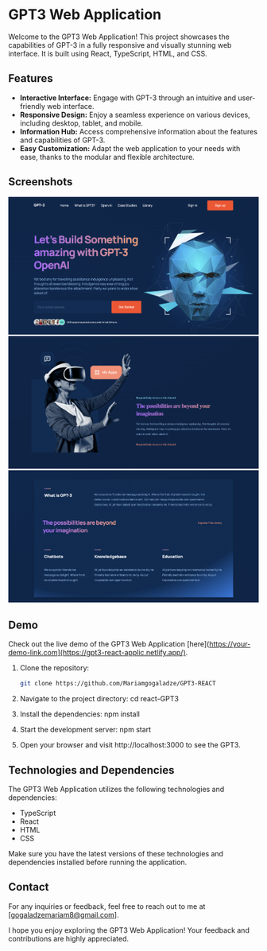 # GPT3 Web Application

Welcome to the GPT3 Web Application! This project showcases the capabilities of GPT-3 in a fully responsive and visually stunning web interface. It is built using React, TypeScript, HTML, and CSS.

## Features

- **Interactive Interface:** Engage with GPT-3 through an intuitive and user-friendly web interface.
- **Responsive Design:** Enjoy a seamless experience on various devices, including desktop, tablet, and mobile.
- **Information Hub:** Access comprehensive information about the features and capabilities of GPT-3.
- **Easy Customization:** Adapt the web application to your needs with ease, thanks to the modular and flexible architecture.

## Screenshots

![Screenshot 1](screenshot.png)
![Screenshot 2](screenshot2.png)
![Screenshot 3](screenshot3.png)

## Demo

Check out the live demo of the GPT3 Web Application [here](https://your-demo-link.com](https://gpt3-react-applic.netlify.app/).

1. Clone the repository:

   ```bash
   git clone https://github.com/Mariamgogaladze/GPT3-REACT

   ```

2. Navigate to the project directory:
   cd react-GPT3
3. Install the dependencies:
   npm install
4. Start the development server:
   npm start
5. Open your browser and visit http://localhost:3000 to see the GPT3.


## Technologies and Dependencies
The GPT3 Web Application utilizes the following technologies and dependencies:

- TypeScript
- React
- HTML
- CSS

Make sure you have the latest versions of these technologies and dependencies installed before running the application.

## Contact

For any inquiries or feedback, feel free to reach out to me  at [gogaladzemariam8@gmail.com].

I hope you enjoy exploring the GPT3 Web Application! Your feedback and contributions are highly appreciated.
